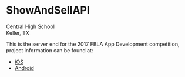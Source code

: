 # ShowAndSellAPI

Central High School  
Keller, TX

This is the server end for the 2017 FBLA App Development competition, project information can be found at:  
* [iOS](https://www.github.com/mcjcloud/Show-And-Sell)
* [Android](https://www.github.com/firejake308/Show-And-Sell)
